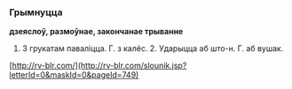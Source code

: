 ### Грымнуцца
**дзеяслоў, размоўнае, закончанае трыванне**

1. З грукатам паваліцца. Г. з калёс. 2. Ударыцца аб што-н. Г. аб вушак.

<a rel="author">[http://rv-blr.com/](http://rv-blr.com/slounik.jsp?letterId=0&maskId=0&pageId=749)</a>
